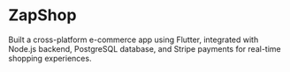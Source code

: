 # ZapShop
Built a cross-platform e-commerce app using Flutter, integrated with Node.js backend, PostgreSQL database, and Stripe payments for real-time shopping experiences.

